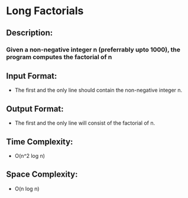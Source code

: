 # Long Factorials
## Description:
### Given a non-negative integer n (preferrably upto 1000), the program computes the factorial of n
## Input Format:
* The first and the only line should contain the non-negative integer n. 
## Output Format:
* The first and the only line will consist of the factorial of n.
## Time Complexity:
* O(n^2 log n)
## Space Complexity:
* O(n log n)